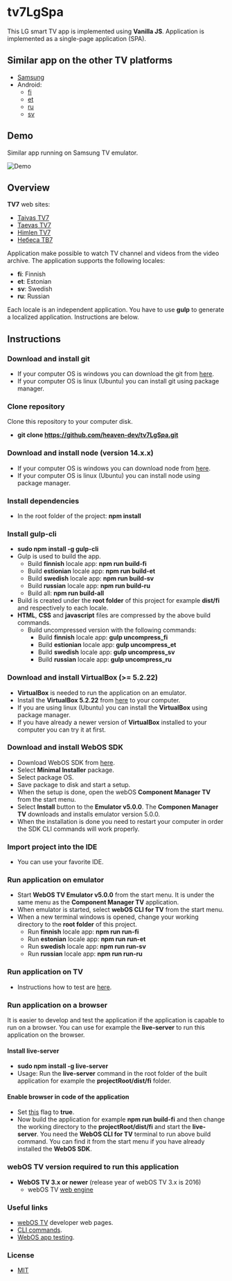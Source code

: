 # tv7LgSpa

This LG smart TV app is implemented using __Vanilla JS__. Application is implemented as a single-page application (SPA).

## Similar app on the other TV platforms
  - [Samsung](https://github.com/heaven-dev/tv7SamsungNg)
  - Android:
    - [fi](https://github.com/heaven-dev/taivasTv7Android)
    - [et](https://github.com/heaven-dev/taevasTv7Android)
    - [ru](https://github.com/heaven-dev/nebesaTv7Android)
    - [sv](https://github.com/heaven-dev/himlenTv7Android)

## Demo

Similar app running on Samsung TV emulator.

![Demo](https://github.com/heaven-dev/demo/blob/main/demo/demo.gif)

## Overview

__TV7__ web sites:
  - [Taivas TV7](https://www.tv7.fi/)
  - [Taevas TV7](https://www.tv7.ee/)
  - [Himlen TV7](https://www.himlentv7.se/)
  - [Небеса ТВ7](https://www.nebesatv7.com/)

Application make possible to watch TV channel and videos from the video archive. The application supports the following locales:
  - __fi__: Finnish
  - __et__: Estonian
  - __sv__: Swedish
  - __ru__: Russian

Each locale is an independent application. You have to use __gulp__ to generate a localized application. Instructions are below.

## Instructions

### Download and install git
  - If your computer OS is windows you can download the git from [here](https://git-scm.com/download/win).
  - If your computer OS is linux (Ubuntu) you can install git using package manager.

### Clone repository
Clone this repository to your computer disk.
  - __git clone https://github.com/heaven-dev/tv7LgSpa.git__

### Download and install node (version 14.x.x)
  - If your computer OS is windows you can download node from [here](https://nodejs.org/en/download/).
  - If your computer OS is linux (Ubuntu) you can install node using package manager.

### Install dependencies
  - In the root folder of the project: __npm install__

### Install gulp-cli
  - __sudo npm install -g gulp-cli__
  - Gulp is used to build the app.
    - Build __finnish__ locale app: __npm run build-fi__
    - Build __estionian__ locale app: __npm run build-et__
    - Build __swedish__ locale app: __npm run build-sv__
    - Build __russian__ locale app: __npm run build-ru__
    - Build all: __npm run build-all__
  - Build is created under the __root folder__ of this project for example __dist/fi__ and respectively to each locale.
  - __HTML__, __CSS__ and __javascript__ files are compressed by the above build commands.
    - Build uncompressed version with the following commands:
      - Build __finnish__ locale app: __gulp uncompress_fi__
      - Build __estionian__ locale app: __gulp uncompress_et__
      - Build __swedish__ locale app: __gulp uncompress_sv__
      - Build __russian__ locale app: __gulp uncompress_ru__

### Download and install VirtualBox (>= 5.2.22)
  - __VirtualBox__ is needed to run the application on an emulator.
  - Install the __VirtualBox 5.2.22__ from [here](https://www.virtualbox.org/wiki/Download_Old_Builds_5_2) to your computer.
  - If you are using linux (Ubuntu) you can install the __VirtualBox__ using package manager.
  - If you have already a newer version of __VirtualBox__ installed to your computer you can try it at first.

### Download and install WebOS SDK
  - Download WebOS SDK from [here](http://webostv.developer.lge.com/sdk/installation/).
  - Select __Minimal Installer__ package.
  - Select package OS.
  - Save package to disk and start a setup.
  - When the setup is done, open the webOS __Component Manager TV__ from the start menu.
  - Select __Install__ button to the __Emulator v5.0.0__. The __Componen Manager TV__ downloads and installs emulator version 5.0.0.
  - When the installation is done you need to restart your computer in order the SDK CLI commands will work properly.

### Import project into the IDE
  - You can use your favorite IDE.

### Run application on emulator
  - Start __WebOS TV Emulator v5.0.0__ from the start menu. It is under the same menu as the __Component Manager TV__ application.
  - When emulator is started, select __webOS CLI for TV__ from the start menu. 
  - When a new terminal windows is opened, change your working directory to the __root folder__ of this project.
    - Run __finnish__ locale app: __npm run run-fi__
    - Run __estonian__ locale app: __npm run run-et__
    - Run __swedish__ locale app: __npm run run-sv__
    - Run __russian__ locale app: __npm run run-ru__

### Run application on TV
  - Instructions how to test are [here](https://webostv.developer.lge.com/develop/app-test/).

### Run application on a browser
It is easier to develop and test the application if the application is capable to run on a browser. You can use for example the __live-server__ to run this application on the browser.

#### Install live-server
  - __sudo npm install -g live-server__
  - Usage: Run the __live-server__ command in the root folder of the built application for example the __projectRoot/dist/fi__ folder.
    
#### Enable browser in code of the application
  - Set [this](https://github.com/heaven-dev/tv7LgSpa/blob/master/js/util/constants.js#L3) flag to __true__.
  - Now build the application for example __npm run build-fi__ and then change the working directory to the __projectRoot/dist/fi__ and start the __live-server__. You need the __WebOS CLI for TV__ terminal to run above build command. You can find it from the start menu if you have already installed the __WebOS SDK__.

### webOS TV version required to run this application 
  - __WebOS TV 3.x or newer__ (release year of webOS TV 3.x is 2016)
    - webOS TV [web engine](http://webostv.developer.lge.com/discover/specifications/web-engine/)

### Useful links
  - [webOS TV](http://webostv.developer.lge.com/) developer web pages.
  - [CLI commands](http://webostv.developer.lge.com/sdk/tools/using-webos-tv-cli/).
  - [WebOS app testing](https://webostv.developer.lge.com/develop/app-test/).

### License
 - [MIT](https://github.com/heaven-dev/tv7LgSpa/blob/master/LICENSE.md)

 